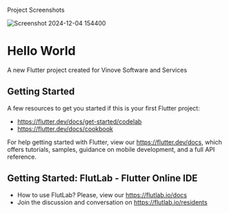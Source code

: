 Project Screenshots

![Screenshot 2024-12-04 154400](https://github.com/user-attachments/assets/8bff405e-9c11-4712-8ca9-0b8982cc74ab)

# Hello World

A new Flutter project created for Vinove Software and Services



## Getting Started

A few resources to get you started if this is your first Flutter project:

- https://flutter.dev/docs/get-started/codelab
- https://flutter.dev/docs/cookbook

For help getting started with Flutter, view our
https://flutter.dev/docs, which offers tutorials,
samples, guidance on mobile development, and a full API reference.

## Getting Started: FlutLab - Flutter Online IDE

- How to use FlutLab? Please, view our https://flutlab.io/docs
- Join the discussion and conversation on https://flutlab.io/residents
